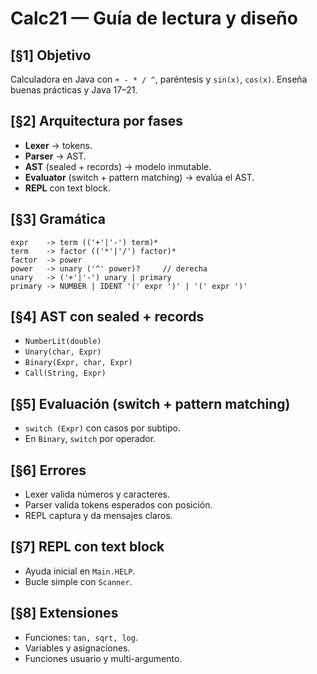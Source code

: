 # Calc21 — Guía de lectura y diseño

## [§1] Objetivo
Calculadora en Java con `+ - * / ^`, paréntesis y `sin(x)`, `cos(x)`. Enseña buenas prácticas y Java 17–21.

## [§2] Arquitectura por fases
- **Lexer** → tokens.
- **Parser** → AST.
- **AST** (sealed + records) → modelo inmutable.
- **Evaluator** (switch + pattern matching) → evalúa el AST.
- **REPL** con text block.

## [§3] Gramática
```
expr    -> term (('+'|'-') term)*
term    -> factor (('*'|'/') factor)*
factor  -> power
power   -> unary ('^' power)?     // derecha
unary   -> ('+'|'-') unary | primary
primary -> NUMBER | IDENT '(' expr ')' | '(' expr ')'
```

## [§4] AST con sealed + records
- `NumberLit(double)`
- `Unary(char, Expr)`
- `Binary(Expr, char, Expr)`
- `Call(String, Expr)`

## [§5] Evaluación (switch + pattern matching)
- `switch (Expr)` con casos por subtipo.
- En `Binary`, `switch` por operador.

## [§6] Errores
- Lexer valida números y caracteres.
- Parser valida tokens esperados con posición.
- REPL captura y da mensajes claros.

## [§7] REPL con text block
- Ayuda inicial en `Main.HELP`.
- Bucle simple con `Scanner`.

## [§8] Extensiones
- Funciones: `tan, sqrt, log`.
- Variables y asignaciones.
- Funciones usuario y multi-argumento.
